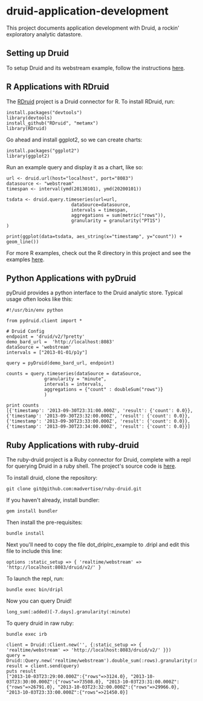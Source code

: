 druid-application-development
=============================

This project documents application development with Druid, a rockin' exploratory analytic datastore.

Setting up Druid
----------------

To setup Druid and its webstream example, follow the instructions [here](https://github.com/metamx/druid/wiki/Tutorial:-Webstream).

R Applications with RDruid
--------------------------

The [RDruid](https://github.com/metamx/RDruid) project is a Druid connector for R. To install RDruid, run:

    install.packages("devtools")
    library(devtools)
    install_github("RDruid", "metamx")
    library(RDruid)
    
Go ahead and install ggplot2, so we can create charts:

    install.packages("ggplot2")
    library(ggplot2)
    
Run an example query and display it as a chart, like so:

    url <- druid.url(host="localhost", port="8083")
    datasource <- "webstream"
    timespan <- interval(ymd(20130101), ymd(20200101))

    tsdata <- druid.query.timeseries(url=url, 
                            dataSource=datasource,
                            intervals = timespan,
                            aggregations = sum(metric("rows")),
                            granularity = granularity("PT1S")
    )
    
    print(ggplot(data=tsdata, aes_string(x="timestamp", y="count")) + geom_line())

For more R examples, check out the R directory in this project and see the examples [here](https://github.com/metamx/RDruid/wiki/Examples).

Python Applications with pyDruid
--------------------------------

pyDruid provides a python interface to the Druid analytic store. Typical usage often looks like this:

    #!/usr/bin/env python

    from pydruid.client import *

    # Druid Config
    endpoint = 'druid/v2/?pretty'
    demo_bard_url =  'http://localhost:8083'
    dataSource = 'webstream'
    intervals = ["2013-01-01/p1y"]

    query = pyDruid(demo_bard_url, endpoint)

    counts = query.timeseries(dataSource = dataSource, 
    	          granularity = "minute", 
    			  intervals = intervals, 
    			  aggregations = {"count" : doubleSum("rows")}
    		      )

    print counts
    [{'timestamp': '2013-09-30T23:31:00.000Z', 'result': {'count': 0.0}}, {'timestamp': '2013-09-30T23:32:00.000Z', 'result': {'count': 0.0}}, {'timestamp': '2013-09-30T23:33:00.000Z', 'result': {'count': 0.0}}, {'timestamp': '2013-09-30T23:34:00.000Z', 'result': {'count': 0.0}}]


Ruby Applications with ruby-druid
---------------------------------

The ruby-druid project is a Ruby connector for Druid, complete with a repl for querying Druid in a ruby shell. The project's source code is [here](https://github.com/madvertise/ruby-druid).

To install druid, clone the repository:

    git clone git@github.com:madvertise/ruby-druid.git

If you haven't already, install bundler:

    gem install bundler

Then install the pre-requisites:
    
    bundle install

Next you'll need to copy the file dot_driplrc_example to .dripl and edit this file to include this line:

    options :static_setup => { 'realtime/webstream' => 'http://localhost:8083/druid/v2/' }

To launch the repl, run:

    bundle exec bin/dripl

Now you can query Druid!

    long_sum(:added)[-7.days].granularity(:minute)

To query druid in raw ruby:

    bundle exec irb
    
    client = Druid::Client.new('', {:static_setup => { 'realtime/webstream' => 'http://localhost:8083/druid/v2/' }})
    query = Druid::Query.new('realtime/webstream').double_sum(:rows).granularity(:minute)
    result = client.send(query)
    puts result
    ["2013-10-03T23:29:00.000Z":{"rows"=>3124.0}, "2013-10-03T23:30:00.000Z":{"rows"=>73508.0}, "2013-10-03T23:31:00.000Z":{"rows"=>26791.0}, "2013-10-03T23:32:00.000Z":{"rows"=>29966.0}, "2013-10-03T23:33:00.000Z":{"rows"=>21450.0}]
